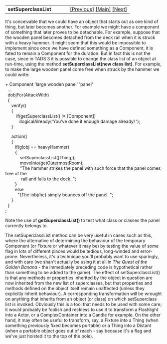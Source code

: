 <table width="100%" data-border="0" data-cellspacing="0"
data-cellpadding="3" data-bgcolor="#C0C0C0">
<colgroup>
<col style="width: 50%" />
<col style="width: 50%" />
</colgroup>
<tbody>
<tr>
<td style="text-align: left;"><strong>setSuperclassList<br />
</strong></td>
<td style="text-align: right;"><a
href="bulkandweight.htm">[Previous]</a> <a
href="generalintroduction.htm">[Main]</a> <a
href="readable.htm">[Next]</a></td>
</tr>
</tbody>
</table>

  

It's conceivable that we could have an object that starts out as one
kind of thing, but later becomes another. For example we might have a
component of something that later proves to be detachable. For example,
suppose that the wooden panel becomes detached from the deck rail when
it is struck with a heavy hammer. It might seem that this would be
impossible to implement since once we have defined something as a
Component, it is fated to remain a Component for the duration. But in
fact this is not the case, since in TADS 3 it is possible to change the
class list of an object at run-time, using the method
**setSuperclassList(new class list)**. For example, to make the large
wooden panel come free when struck by the hammer we could write:  
  
+ Component 'large wooden panel' 'panel'  
  ...  
  dobjFor(AttackWith)  
  {  
     verify()   
     {  
         if(getSuperclassList() != \[Component\])  
           illogicalAlready('You've done it enough damage already! ');  
     }  
  
     action()  
     {  
        if(gIobj == heavyHammer)  
        {  
            setSuperclassList(\[Thing\]);  
            moveInto(getOutermostRoom);  
            "The hammer strikes the panel with such force that the panel comes free of the  
             rail and falls to the deck. ";  
        }  
        else  
          "{The iobj/he} simply bounces off the panel. ";  
     }  
  }  
;  
  
Note the use of **getSuperclassList()** to test what class or classes
the panel currently belongs to.  
  
The setSuperclassList method can be very useful in cases such as this,
where the alternative of determining the behaviour of the temporary
Component (or Fixture or whatever it may be) by testing the value of
some flag in lots of different places would be tedious, long-winded and
error-prone. Nevertheless, it's a technique you'll probably want to use
sparingly, and with care (we shan't actually be using it at all in *The
Quest of the Golden Banana* - the immediately preceding code is
hypothetical rather than something to be added to the game). The effect
of setSuperclassList() is that any methods or properties inherited by
the object in question are now inherited from the new list of
superclasses, but that properties and methods defined on the object
itself remain unaffected (unless they explicitly inherit behaviour). A
corresponding transformation will be wrought on anything that inherits
from an object (or class) on which setSuperclass list is invoked.
Obviously this is a tool that needs to be used with some care; it would
probably be foolish and reckless to use it to transform a Flashlight
into a Actor, or a ComplexContainer into a Candle for example. On the
other hand, it may often be useful to transform, say, a Fixture into a
Thing (when something previously fixed becomes portable) or a Thing into
a Distant (when a portable object goes out of reach - say because it's a
flag and we've just hoisted it to the top of the pole).  
  
  
